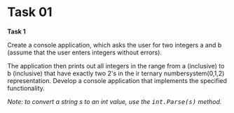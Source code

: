 # Task 01

<b> Task 1 </b>

Create a console application, which asks the user for two integers a and b (assume that the user enters integers without errors). 

The application then prints out all integers in the range from a (inclusive) to b (inclusive) that have exactly two 2's in the ir ternary numbersystem(0,1,2) representation.
Develop a console application that implements the specified functionality.

<i> Note: to convert a string s to an int value, use the <tt>int.Parse(s)</tt> method. </i>
